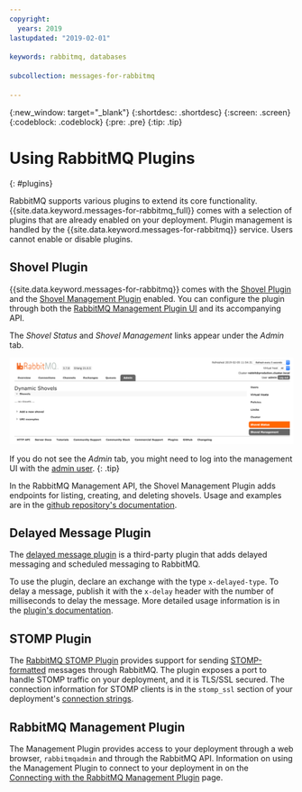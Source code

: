 ```yaml
---
copyright:
  years: 2019
lastupdated: "2019-02-01"

keywords: rabbitmq, databases

subcollection: messages-for-rabbitmq

---
```


{:new_window: target="_blank"}
{:shortdesc: .shortdesc}
{:screen: .screen}
{:codeblock: .codeblock}
{:pre: .pre}
{:tip: .tip}


# Using RabbitMQ Plugins
{: #plugins}

RabbitMQ supports various plugins to extend its core functionality. {{site.data.keyword.messages-for-rabbitmq_full}} comes with a selection of plugins that are already enabled on your deployment. Plugin management is handled by the {{site.data.keyword.messages-for-rabbitmq}} service. Users cannot enable or disable plugins.

## Shovel Plugin

{{site.data.keyword.messages-for-rabbitmq}} comes with the [Shovel Plugin](https://www.rabbitmq.com/shovel.html) and the [Shovel Management Plugin](https://github.com/rabbitmq/rabbitmq-shovel-management) enabled. You can configure the plugin through both the [RabbitMQ Management Plugin UI](/docs/services/messages-for-rabbitmq?topic=messages-for-rabbitmq-management-plugin) and its accompanying API.

The _Shovel Status_ and _Shovel Management_ links appear under the _Admin_ tab.

![Admin tab with the Shovel Plugin](images/plugins-shovel-ui.png)

If you do not see the _Admin_ tab, you might need to log into the management UI with the [admin user](/docs/services/messages-for-rabbitmq?topic=messages-for-rabbitmq-admin-password). 
{: .tip}

In the RabbitMQ Management API, the Shovel Management Plugin adds endpoints for listing, creating, and deleting shovels. Usage and examples are in the [github repository's documentation](https://github.com/rabbitmq/rabbitmq-shovel-management#usage).

## Delayed Message Plugin

The [delayed message plugin](https://github.com/rabbitmq/rabbitmq-delayed-message-exchange) is a third-party plugin that adds delayed messaging and scheduled messaging to RabbitMQ. 

To use the plugin, declare an exchange with the type `x-delayed-type`. To delay a message, publish it with the `x-delay` header with the number of milliseconds to delay the message. More detailed usage information is in the [plugin's documentation](https://github.com/rabbitmq/rabbitmq-delayed-message-exchange#usage).

## STOMP Plugin

The [RabbitMQ STOMP Plugin](https://www.rabbitmq.com/stomp.html) provides support for sending [STOMP-formatted](http://stomp.github.io/) messages through RabbitMQ. The plugin exposes a port to handle STOMP traffic on your deployment, and it is TLS/SSL secured. The connection information for STOMP clients is in the `stomp_ssl` section of your deployment's [connection strings](/docs/services/messages-for-rabbitmq?topic=messages-for-rabbitmq-connection-strings#the-stomp_ssl-section).

## RabbitMQ Management Plugin

The Management Plugin provides access to your deployment through a web browser, `rabbitmqadmin` and through the RabbitMQ API. Information on using the Management Plugin to connect to your deployment in on the [Connecting with the RabbitMQ Management Plugin](/docs/services/messages-for-rabbitmq?topic=messages-for-rabbitmq-management-plugin) page.
